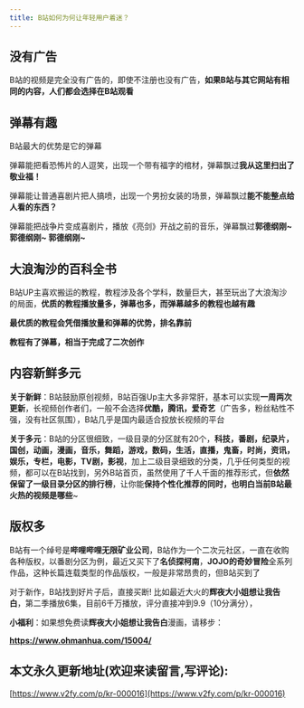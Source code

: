 ```yaml
---
title: B站如何为何让年轻用户着迷？
---
```


## 没有广告

B站的视频是完全没有广告的，即使不注册也没有广告，**如果B站与其它网站有相同的内容，人们都会选择在B站观看**



## 弹幕有趣

B站最大的优势是它的弹幕

弹幕能把看恐怖片的人逗笑，出现一个带有福字的棺材，弹幕飘过**我从这里扫出了敬业福！**

弹幕能让普通喜剧片把人搞喷，出现一个男扮女装的场景，弹幕飘过**能不能整点给人看的东西？**

弹幕能把战争片变成喜剧片，播放《亮剑》开战之前的音乐，弹幕飘过**郭德纲刚~ 郭德纲刚~ 郭德纲刚~**


## 大浪淘沙的百科全书

B站UP主喜欢搬运的教程，教程涉及各个学科，数量巨大，甚至玩出了大浪淘沙的局面，**优质的教程播放量多，弹幕也多，而弹幕越多的教程也越有趣**

**最优质的教程会凭借播放量和弹幕的优势，排名靠前**

**教程有了弹幕，相当于完成了二次创作**


## 内容新鲜多元

**关于新鲜**：B站鼓励原创视频，B站百强Up主大多非常肝，基本可以实现**一周两次更新**，长视频创作者们，一般不会选择**优酷，腾讯，爱奇艺**（广告多，粉丝粘性不强，没有社区氛围），B站几乎是国内最适合投放长视频的平台

**关于多元**：B站的分区很细致，一级目录的分区就有20个，**科技，番剧，纪录片，国创，动画，漫画，音乐，舞蹈，游戏，数码，生活，直播，鬼畜，时尚，资讯，娱乐，专栏，电影，TV剧，影视**，加上二级目录细致的分类，几乎任何类型的视频，都可以在B站找到，另外B站首页，虽然使用了千人千面的推荐形式，但**依然保留了一级目录分区的排行榜**，让你能**保持个性化推荐的同时，也明白当前B站最火热的视频是哪些**~


## 版权多

B站有一个绰号是**哔哩哔哩无限矿业公司**，B站作为一个二次元社区，一直在收购各种版权，以番剧分区为例，最近又买下了**名侦探柯南**，**JOJO的奇妙冒险**全系列作品，这种长篇连载类型的作品版权，一般是非常昂贵的，但B站买到了

对于新作，B站找到好片子后，直接买断! 比如最近大火的**辉夜大小姐想让我告白**，第二季播放6集，目前6千万播放，评分直接冲到9.9（10分满分），

**小福利**：如果想免费读**辉夜大小姐想让我告白**漫画，请移步：

**https://www.ohmanhua.com/15004/**













## 本文永久更新地址(欢迎来读留言,写评论):

[https://www.v2fy.com/p/kr-000016](https://www.v2fy.com/p/kr-000016)
